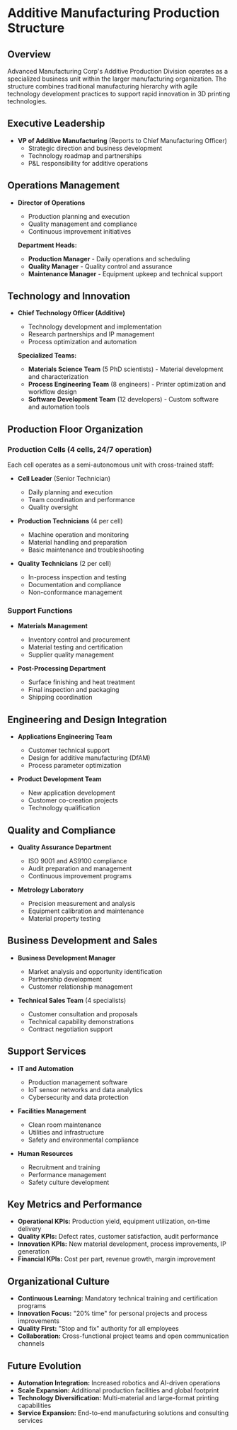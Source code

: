 # Additive Manufacturing Production Structure

## Overview
Advanced Manufacturing Corp's Additive Production Division operates as a specialized business unit within the larger manufacturing organization. The structure combines traditional manufacturing hierarchy with agile technology development practices to support rapid innovation in 3D printing technologies.

## Executive Leadership
- **VP of Additive Manufacturing** (Reports to Chief Manufacturing Officer)
  - Strategic direction and business development
  - Technology roadmap and partnerships
  - P&L responsibility for additive operations

## Operations Management
- **Director of Operations**
  - Production planning and execution
  - Quality management and compliance
  - Continuous improvement initiatives

  **Department Heads:**
  - **Production Manager** - Daily operations and scheduling
  - **Quality Manager** - Quality control and assurance
  - **Maintenance Manager** - Equipment upkeep and technical support

## Technology and Innovation
- **Chief Technology Officer (Additive)**
  - Technology development and implementation
  - Research partnerships and IP management
  - Process optimization and automation

  **Specialized Teams:**
  - **Materials Science Team** (5 PhD scientists) - Material development and characterization
  - **Process Engineering Team** (8 engineers) - Printer optimization and workflow design
  - **Software Development Team** (12 developers) - Custom software and automation tools

## Production Floor Organization

### Production Cells (4 cells, 24/7 operation)
Each cell operates as a semi-autonomous unit with cross-trained staff:

- **Cell Leader** (Senior Technician)
  - Daily planning and execution
  - Team coordination and performance
  - Quality oversight

- **Production Technicians** (4 per cell)
  - Machine operation and monitoring
  - Material handling and preparation
  - Basic maintenance and troubleshooting

- **Quality Technicians** (2 per cell)
  - In-process inspection and testing
  - Documentation and compliance
  - Non-conformance management

### Support Functions
- **Materials Management**
  - Inventory control and procurement
  - Material testing and certification
  - Supplier quality management

- **Post-Processing Department**
  - Surface finishing and heat treatment
  - Final inspection and packaging
  - Shipping coordination

## Engineering and Design Integration
- **Applications Engineering Team**
  - Customer technical support
  - Design for additive manufacturing (DfAM)
  - Process parameter optimization

- **Product Development Team**
  - New application development
  - Customer co-creation projects
  - Technology qualification

## Quality and Compliance
- **Quality Assurance Department**
  - ISO 9001 and AS9100 compliance
  - Audit preparation and management
  - Continuous improvement programs

- **Metrology Laboratory**
  - Precision measurement and analysis
  - Equipment calibration and maintenance
  - Material property testing

## Business Development and Sales
- **Business Development Manager**
  - Market analysis and opportunity identification
  - Partnership development
  - Customer relationship management

- **Technical Sales Team** (4 specialists)
  - Customer consultation and proposals
  - Technical capability demonstrations
  - Contract negotiation support

## Support Services
- **IT and Automation**
  - Production management software
  - IoT sensor networks and data analytics
  - Cybersecurity and data protection

- **Facilities Management**
  - Clean room maintenance
  - Utilities and infrastructure
  - Safety and environmental compliance

- **Human Resources**
  - Recruitment and training
  - Performance management
  - Safety culture development

## Key Metrics and Performance
- **Operational KPIs:** Production yield, equipment utilization, on-time delivery
- **Quality KPIs:** Defect rates, customer satisfaction, audit performance
- **Innovation KPIs:** New material development, process improvements, IP generation
- **Financial KPIs:** Cost per part, revenue growth, margin improvement

## Organizational Culture
- **Continuous Learning:** Mandatory technical training and certification programs
- **Innovation Focus:** "20% time" for personal projects and process improvements
- **Quality First:** "Stop and fix" authority for all employees
- **Collaboration:** Cross-functional project teams and open communication channels

## Future Evolution
- **Automation Integration:** Increased robotics and AI-driven operations
- **Scale Expansion:** Additional production facilities and global footprint
- **Technology Diversification:** Multi-material and large-format printing capabilities
- **Service Expansion:** End-to-end manufacturing solutions and consulting services
